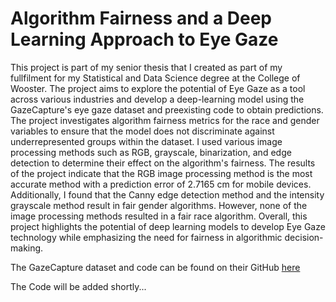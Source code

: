 # Algorithm Fairness and a Deep Learning Approach to Eye Gaze
This project is part of my senior thesis that I created as part of my fullfilment for my Statistical and Data Science degree at the College of Wooster.
The project aims to explore the potential of Eye Gaze as a tool across various industries and develop a deep-learning model using the GazeCapture's eye gaze dataset and preexisting code to obtain predictions. The project investigates algorithm fairness metrics for the race and gender variables to ensure that the model does not discriminate against underrepresented groups within the dataset. I used various image processing methods such as RGB, grayscale, binarization, and edge detection to determine their effect on the algorithm's fairness. The results of the project indicate that the RGB image processing method is the most accurate method with a prediction error of 2.7165 cm for mobile devices. Additionally, I found that the Canny edge detection method and the intensity grayscale method result in fair gender algorithms. However, none of the image processing methods resulted in a fair race algorithm. Overall, this project highlights the potential of deep learning models to develop Eye Gaze technology while emphasizing the need for fairness in algorithmic decision-making.

The GazeCapture dataset and code can be found on their GitHub [here](https://github.com/CSAILVision/GazeCapture)

The Code will be added shortly...
